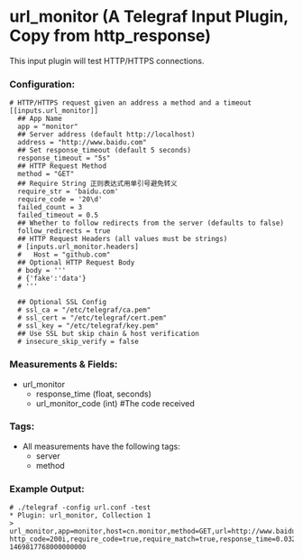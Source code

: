 # url_monitor (A Telegraf Input Plugin, Copy from http_response)

This input plugin will test HTTP/HTTPS connections.

### Configuration:


```
# HTTP/HTTPS request given an address a method and a timeout
[[inputs.url_monitor]]
  ## App Name
  app = "monitor"
  ## Server address (default http://localhost)
  address = "http://www.baidu.com"
  ## Set response_timeout (default 5 seconds)
  response_timeout = "5s"
  ## HTTP Request Method
  method = "GET"
  ## Require String 正则表达式用单引号避免转义
  require_str = 'baidu.com'
  require_code = '20\d'
  failed_count = 3
  failed_timeout = 0.5
  ## Whether to follow redirects from the server (defaults to false)
  follow_redirects = true
  ## HTTP Request Headers (all values must be strings)
  # [inputs.url_monitor.headers]
  #   Host = "github.com"
  ## Optional HTTP Request Body
  # body = '''
  # {'fake':'data'}
  # '''

  ## Optional SSL Config
  # ssl_ca = "/etc/telegraf/ca.pem"
  # ssl_cert = "/etc/telegraf/cert.pem"
  # ssl_key = "/etc/telegraf/key.pem"
  ## Use SSL but skip chain & host verification
  # insecure_skip_verify = false
```

### Measurements & Fields:


- url_monitor
    - response_time (float, seconds)
    - url_monitor_code (int) #The code received

### Tags:

- All measurements have the following tags:
    - server
    - method

### Example Output:

```
# ./telegraf -config url.conf -test
* Plugin: url_monitor, Collection 1
> url_monitor,app=monitor,host=cn.monitor,method=GET,url=http://www.baidu.com http_code=200i,require_code=true,require_match=true,response_time=0.032829802000000005,test=false 1469817768000000000
```
